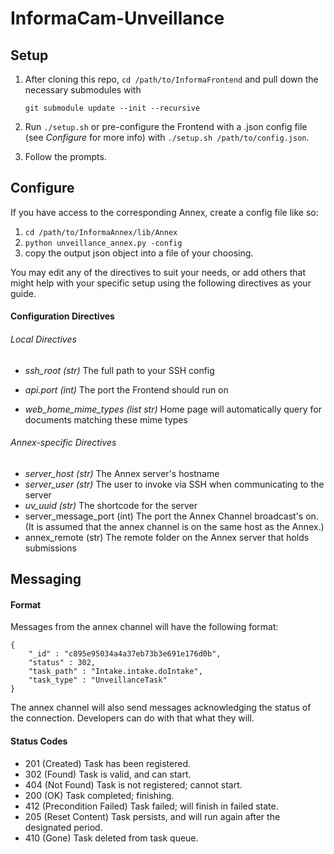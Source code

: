 # InformaCam-Unveillance

## Setup

1.	After cloning this repo, `cd /path/to/InformaFrontend` and pull down the necessary submodules with
	
	`git submodule update --init --recursive`

1.	Run `./setup.sh` or pre-configure the Frontend with a .json config file (see _*Configure*_ for more info) with `./setup.sh /path/to/config.json`.
1.	Follow the prompts.

## Configure

If you have access to the corresponding Annex, create a config file like so:

1.	`cd /path/to/InformaAnnex/lib/Annex`
1.	`python unveillance_annex.py -config`
1.	copy the output json object into a file of your choosing.

You may edit any of the directives to suit your needs, or add others that might help with your specific setup using the following directives as your guide.

#### Configuration Directives

###### Local Directives

*	_ssh_root (str)_
	The full path to your SSH config

*	_api.port (int)_
	The port the Frontend should run on

*	_web_home_mime_types (list str)_
	Home page will automatically query for documents matching these mime types

###### Annex-specific Directives

*	_server_host (str)_
	The Annex server's hostname
*	_server_user (str)_
	The user to invoke via SSH when communicating to the server
*	_uv_uuid (str)_
	The shortcode for the server
*	server_message_port (int)
	The port the Annex Channel broadcast's on.  (It is assumed that the annex channel is on the same host as the Annex.)
*	annex_remote (str)
	The remote folder on the Annex server that holds submissions

## Messaging

#### Format

Messages from the annex channel will have the following format:

	{
		"_id" : "c895e95034a4a37eb73b3e691e176d0b",
		"status" : 302,
		"task_path" : "Intake.intake.doIntake",
		"task_type" : "UnveillanceTask"
	}

The annex channel will also send messages acknowledging the status of the connection.  Developers can do with that what they will.

#### Status Codes

*	201 (Created) Task has been registered.
*	302 (Found) Task is valid, and can start.
*	404 (Not Found) Task is not registered; cannot start.
*	200 (OK) Task completed; finishing.
*	412 (Precondition Failed) Task failed; will finish in failed state.
*	205 (Reset Content) Task persists, and will run again after the designated period.
*	410 (Gone) Task deleted from task queue.